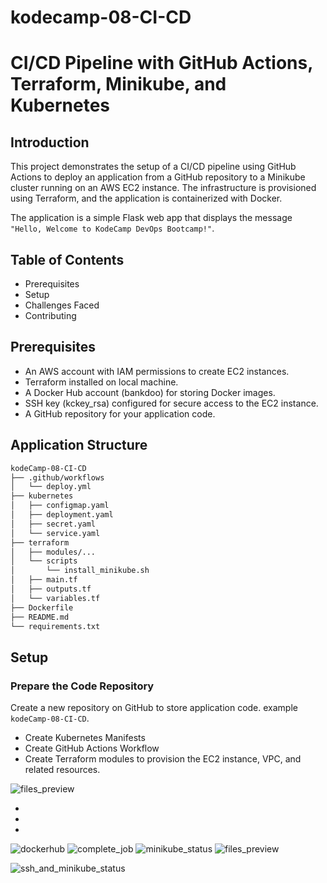 # kodecamp-08-CI-CD

# CI/CD Pipeline with GitHub Actions, Terraform, Minikube, and Kubernetes

## Introduction
This project demonstrates the setup of a CI/CD pipeline using GitHub Actions to deploy an application from a GitHub repository to a Minikube cluster running on an AWS EC2 instance. The infrastructure is provisioned using Terraform, and the application is containerized with Docker.

The application is a simple Flask web app that displays the message `"Hello, Welcome to KodeCamp DevOps Bootcamp!"`.

## Table of Contents
* Prerequisites
* Setup
* Challenges Faced
* Contributing

## Prerequisites

- An AWS account with IAM permissions to create EC2 instances.
- Terraform installed on local machine.
- A Docker Hub account (bankdoo) for storing Docker images.
- SSH key (kckey_rsa) configured for secure access to the EC2 instance.
- A GitHub repository for your application code.

## Application Structure
```bash
kodeCamp-08-CI-CD
├── .github/workflows
│   └── deploy.yml
├── kubernetes
│   ├── configmap.yaml
│   ├── deployment.yaml
│   ├── secret.yaml
│   └── service.yaml
├── terraform
│   ├── modules/...
│   └── scripts
│       └── install_minikube.sh
│   ├── main.tf
│   ├── outputs.tf
│   └── variables.tf
├── Dockerfile
├── README.md
└── requirements.txt
```

## Setup
### Prepare the Code Repository
Create a new repository on GitHub to store application code.
example `kodeCamp-08-CI-CD`.

- Create Kubernetes Manifests
- Create GitHub Actions Workflow
- Create Terraform modules to provision the EC2 instance, VPC, and related resources.

![files_preview](https://github.com/user-attachments/assets/ab194a50-bbd5-4707-b42c-ef01c9630dfb)



-
-
-
![dockerhub](https://github.com/user-attachments/assets/c27896f6-d9a2-41f2-aca7-cf84552ec2b1)
![complete_job](https://github.com/user-attachments/assets/c447ac25-765a-41f7-802e-043110a1430f)
![minikube_status](https://github.com/user-attachments/assets/3982cd89-055d-4cfd-b241-795b7fe37073)
![files_preview](https://github.com/user-attachments/assets/ab194a50-bbd5-4707-b42c-ef01c9630dfb)

![ssh_and_minikube_status](https://github.com/user-attachments/assets/106e6f60-44b7-4063-a367-38716067aa62)
